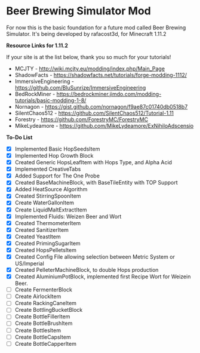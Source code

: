 # Beer Brewing Simulator Mod
For now this is the basic foundation for a future mod called Beer Brewing Simulator.
It's being developed by rafacost3d, for Minecraft 1.11.2

**Resource Links for 1.11.2**

If your site is at the list below, thank you so much for your tutorials!

- MCJTY - http://wiki.mcjty.eu/modding/index.php/Main_Page
- ShadowFacts - https://shadowfacts.net/tutorials/forge-modding-1112/
- ImmersiveEngineering - https://github.com/BluSunrize/ImmersiveEngineering
- BedRockMiner - https://bedrockminer.jimdo.com/modding-tutorials/basic-modding-1-8/
- Nornagon - https://gist.github.com/nornagon/f9ae87c01740db0518b7
- SilentChaos512 - https://github.com/SilentChaos512/Tutorial-1.11
- Forestry - https://github.com/ForestryMC/ForestryMC
- MikeLydeamore - https://github.com/MikeLydeamore/ExNihiloAdscensio

**To-Do List**
- [x] Implemented Basic HopSeedsItem
- [x] Implemented Hop Growth Block
- [x] Created Generic HopsLeafItem with Hops Type, and Alpha Acid
- [x] Implemented CreativeTabs
- [x] Added Support for The One Probe
- [x] Created BaseMachineBlock, with BaseTileEntity with TOP Support
- [x] Added HeatSource Algorithm
- [x] Created StirringSpoonItem
- [x] Create WaterGallonItem
- [x] Create LiquidMaltExtractItem
- [x] Implemented Fluids: Weizen Beer and Wort
- [x] Created ThermometerItem
- [x] Created SanitizerItem
- [x] Created YeastItem
- [x] Created PrimingSugarItem
- [x] Created HopsPelletsItem
- [x] Created Config File allowing selection between Metric System or US/Imperial
- [x] Created PelleterMachineBlock, to double Hops production
- [x] Created AluminiumPotBlock, implemented first Recipe Wort for Weizein Beer.
- [ ] Create FermenterBlock
- [ ] Create AirlockItem
- [ ] Create RackingCaneItem
- [ ] Create BottlingBucketBlock
- [ ] Create BottleFillerItem
- [ ] Create BottleBrushItem
- [ ] Create BottlesItem
- [ ] Create BottleCapsItem
- [ ] Create BottleCapperItem
